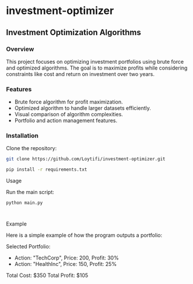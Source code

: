 # investment-optimizer

## Investment Optimization Algorithms

### Overview

This project focuses on optimizing investment portfolios using brute force and optimized algorithms. The goal is to maximize profits while considering constraints like cost and return on investment over two years.

### Features

- Brute force algorithm for profit maximization.
- Optimized algorithm to handle larger datasets efficiently.
- Visual comparison of algorithm complexities.
- Portfolio and action management features.

### Installation

Clone the repository:

```bash
git clone https://github.com/Loytifi/investment-optimizer.git

pip install -r requirements.txt

```
Usage

Run the main script:

```
python main.py



```
Example

Here is a simple example of how the program outputs a portfolio:


Selected Portfolio:
- Action: "TechCorp", Price: 200, Profit: 30%
- Action: "HealthInc", Price: 150, Profit: 25%

Total Cost: $350
Total Profit: $105


